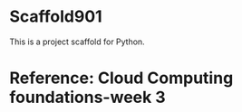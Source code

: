 # Scaffold901
This is a project scaffold for Python.
# Reference: Cloud Computing foundations-week 3

